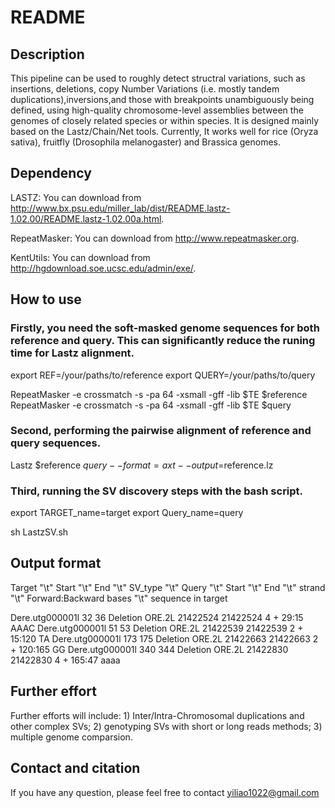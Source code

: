 # README

## Description

This pipeline can be used to roughly detect structral variations, such as insertions, deletions, copy Number Variations (i.e. mostly tandem duplications),inversions,and those with breakpoints unambiguously being defined, using high-quality chromosome-level assemblies between the genomes of closely related species or within species. It is designed mainly based on the Lastz/Chain/Net tools. Currently, It works well for rice (Oryza sativa), fruitfly (Drosophila melanogaster) and Brassica genomes. 

## Dependency 

LASTZ: You can download from http://www.bx.psu.edu/miller_lab/dist/README.lastz-1.02.00/README.lastz-1.02.00a.html. 

RepeatMasker: You can download from http://www.repeatmasker.org.

KentUtils: You can download from http://hgdownload.soe.ucsc.edu/admin/exe/.

## How to use  

### Firstly, you need the soft-masked genome sequences for both reference and query. This can significantly reduce the runing time for Lastz alignment. 

export REF=/your/paths/to/reference
export QUERY=/your/paths/to/query

RepeatMasker -e crossmatch -s -pa 64 -xsmall -gff -lib $TE $reference
RepeatMasker -e crossmatch -s -pa 64 -xsmall -gff -lib $TE $query
 
### Second, performing the pairwise alignment of reference and query sequences.

Lastz $reference $query --format=axt --output=$reference.lz

### Third, running the SV discovery steps with the bash script.

export TARGET_name=target
export Query_name=query

sh LastzSV.sh

## Output format

Target "\t" Start "\t" End "\t" SV_type "\t" Query "\t" Start "\t" End "\t" strand "\t" Forward:Backward bases "\t" sequence in target

Dere.utg000001l 32      36      Deletion        ORE.2L  21422524        21422524        4       +       29:15   AAAC
Dere.utg000001l 51      53      Deletion        ORE.2L  21422539        21422539        2       +       15:120  TA
Dere.utg000001l 173     175     Deletion        ORE.2L  21422663        21422663        2       +       120:165 GG
Dere.utg000001l 340     344     Deletion        ORE.2L  21422830        21422830        4       +       165:47  aaaa

## Further effort

Further efforts will include: 1) Inter/Intra-Chromosomal duplications and other complex SVs; 2) genotyping SVs with short or long reads methods; 3) multiple genome comparsion.

## Contact and citation

If you have any question, please feel free to contact yiliao1022@gmail.com

